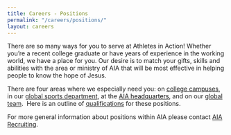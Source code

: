 ```yaml
---
title: Careers - Positions
permalink: "/careers/positions/"
layout: careers
---
```


<p></p><p class="MsoNoSpacing">There are so many ways for you to serve at Athletes in Action! Whether you&rsquo;re a recent college graduate or have years of experience in the working world, we have a place for you. Our desire is to match your gifts, skills and abilities with the area or ministry of AIA that will be most effective in helping people to know the hope of Jesus.</p><p class="MsoNoSpacing"></p><p class="MsoNoSpacing">There are four areas where we especially need you: on <a href="college-campus">college campuses</a>, in our <a href="global-sports">global sports department</a>, at the <a href="headquarters">AIA <span style="color: windowtext; text-decoration: none; text-underline: none;">headquarters</span></a>, and on our <a href="global">global team</a>. &nbsp;Here is an outline of <a href="qualifications">qualifications</a>&nbsp;for these positions.</p><p></p><p><span>For more general information about positions within AIA&nbsp;please contact<span>&nbsp;</span></span><a href="mailto:recruiting@athletesinaction.org">AIA Recruiting</a><span>.</span></p><p class="MsoNoSpacing">&nbsp;</p><p></p>